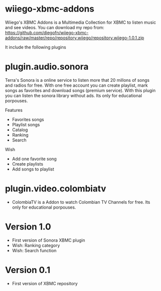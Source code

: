 wiiego-xbmc-addons
==================

Wiiego's XBMC Addons is a Multimedia Collection for XBMC to listen music and see videos.
You can download my repo from: https://github.com/diegofn/wiiego-xbmc-addons/raw/master/repo/repository.wiiego/repository.wiiego-1.0.1.zip 

It include the following plugins

plugin.audio.sonora
===================

Terra's Sonora is a online service to listen more that 20 millons of songs and radios for free. With one free account you can create playlist, mark songs as favorites and download songs (premium service). With this plugin you can listen the sonora library without ads. Its only for educational porpouses.

Features
- Favorites songs
- Playlist songs
- Catalog 
- Ranking
- Search 

Wish
- Add one favorite song
- Create playlists
- Add songs to playlist

plugin.video.colombiatv
===================

- ColombiaTV is a Addon to watch Colombian TV Channels for free. Its only for educational porpouses.

Version 1.0
===========

- First version of Sonora XBMC plugin
- Wish: Ranking category
- Wish: Search function

Version 0.1
===========

- First version of XBMC repository


